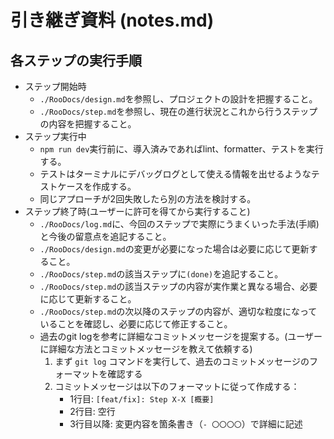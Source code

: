 # 引き継ぎ資料 (notes.md)

## 各ステップの実行手順

- ステップ開始時
  - `./RooDocs/design.md`を参照し、プロジェクトの設計を把握すること。
  - `./RooDocs/step.md`を参照し、現在の進行状況とこれから行うステップの内容を把握すること。
- ステップ実行中
  - `npm run dev`実行前に、導入済みであればlint、formatter、テストを実行する。
  - テストはターミナルにデバッグログとして使える情報を出せるようなテストケースを作成する。
  - 同じアプローチが2回失敗したら別の方法を検討する。
- ステップ終了時(ユーザーに許可を得てから実行すること)
  - `./RooDocs/log.md`に、今回のステップで実際にうまくいった手法(手順)と今後の留意点を追記すること。
  - `./RooDocs/design.md`の変更が必要になった場合は必要に応じて更新すること。
  - `./RooDocs/step.md`の該当ステップに`(done)`を追記すること。
  - `./RooDocs/step.md`の該当ステップの内容が実作業と異なる場合、必要に応じて更新すること。
  - `./RooDocs/step.md`の次以降のステップの内容が、適切な粒度になっていることを確認し、必要に応じて修正すること。
  - 過去のgit logを参考に詳細なコミットメッセージを提案する。(ユーザーに詳細な方法とコミットメッセージを教えて依頼する)
    1. まず `git log` コマンドを実行して、過去のコミットメッセージのフォーマットを確認する
    2. コミットメッセージは以下のフォーマットに従って作成する：
        - 1行目: `[feat/fix]: Step X-X [概要]`
        - 2行目: 空行
        - 3行目以降: 変更内容を箇条書き（`- 〇〇〇〇`）で詳細に記述
